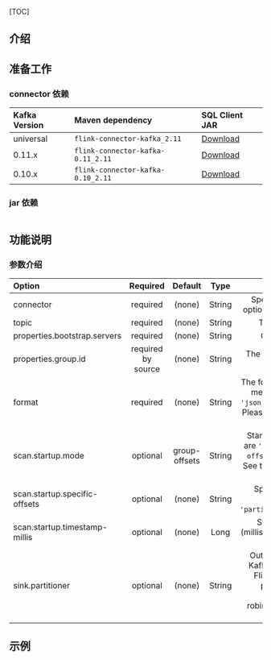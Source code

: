 [TOC]

## 介绍



## 准备工作

### connector 依赖

| Kafka Version | Maven dependency                  | SQL Client JAR                                               |
| :------------ | :-------------------------------- | :----------------------------------------------------------- |
| universal     | `flink-connector-kafka_2.11`      | [Download](https://repo.maven.apache.org/maven2/org/apache/flink/flink-sql-connector-kafka_2.11/1.11.2/flink-sql-connector-kafka_2.11-1.11.2.jar) |
| 0.11.x        | `flink-connector-kafka-0.11_2.11` | [Download](https://repo.maven.apache.org/maven2/org/apache/flink/flink-sql-connector-kafka-0.11_2.11/1.11.2/flink-sql-connector-kafka-0.11_2.11-1.11.2.jar) |
| 0.10.x        | `flink-connector-kafka-0.10_2.11` | [Download](https://repo.maven.apache.org/maven2/org/apache/flink/flink-sql-connector-kafka-0.10_2.11/1.11.2/flink-sql-connector-kafka-0.10_2.11-1.11.2.jar) |


### jar 依赖

```xml 


```
## 功能说明

### 参数介绍

| Option                        |      Required      |    Default    |  Type  |                         Description                          |
| :---------------------------- | :----------------: | :-----------: | :----: | :----------------------------------------------------------: |
| connector                     |      required      |    (none)     | String | Specify what connector to use, for Kafka the options are: `'kafka'`, `'kafka-0.11'`, `'kafka-0.10'`. |
| topic                         |      required      |    (none)     | String |           Topic name from which the table is read.           |
| properties.bootstrap.servers  |      required      |    (none)     | String |            Comma separated list of Kafka brokers.            |
| properties.group.id           | required by source |    (none)     | String | The id of the consumer group for Kafka source, optional for Kafka sink. |
| format                        |      required      |    (none)     | String | The format used to deserialize and serialize Kafka messages. The supported formats are `'csv'`, `'json'`, `'avro'`, `'debezium-json'` and `'canal-json'`. Please refer to [Formats](https://ci.apache.org/projects/flink/flink-docs-release-1.11/dev/table/connectors/formats/) page for more details and more format options. |
| scan.startup.mode             |      optional      | group-offsets | String | Startup mode for Kafka consumer, valid values are `'earliest-offset'`, `'latest-offset'`, `'group-offsets'`, `'timestamp'` and `'specific-offsets'`. See the following [Start Reading Position](https://ci.apache.org/projects/flink/flink-docs-release-1.11/dev/table/connectors/kafka.html#start-reading-position) for more details. |
| scan.startup.specific-offsets |      optional      |    (none)     | String | Specify offsets for each partition in case of `'specific-offsets'` startup mode, e.g. `'partition:0,offset:42;partition:1,offset:300'`. |
| scan.startup.timestamp-millis |      optional      |    (none)     |  Long  | Start from the specified epoch timestamp (milliseconds) used in case of `'timestamp'` startup mode. |
| sink.partitioner              |      optional      |    (none)     | String | Output partitioning from Flink's partitions into Kafka's partitions. Valid values are`fixed`: each Flink partition ends up in at most one Kafka partition.`round-robin`: a Flink partition is distributed to Kafka partitions round-robin.Custom `FlinkKafkaPartitioner` subclass: e.g. `'org.mycompany.MyPartitioner'`. |



  
## 示例

